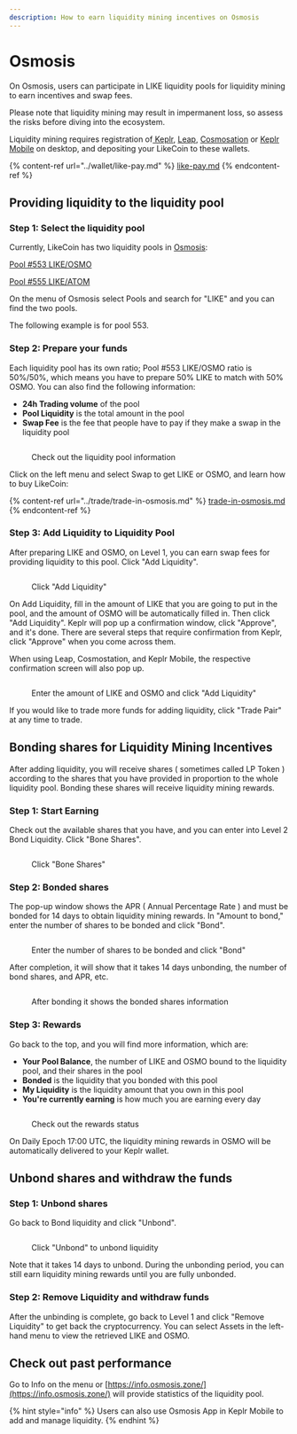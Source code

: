```yaml
---
description: How to earn liquidity mining incentives on Osmosis
---
```


# Osmosis

On Osmosis, users can participate in LIKE liquidity pools for liquidity mining to earn incentives and swap fees.&#x20;

Please note that liquidity mining may result in impermanent loss, so assess the risks before diving into the ecosystem.&#x20;

Liquidity mining requires registration of[ Keplr](../wallet/keplr/), [Leap](../wallet/leap/), [Cosmosation](../wallet/cosmostation/) or [Keplr Mobile](../wallet/keplr-mobile/) on desktop, and depositing your LikeCoin to these wallets.

{% content-ref url="../wallet/like-pay.md" %}
[like-pay.md](../wallet/like-pay.md)
{% endcontent-ref %}

## Providing liquidity to the liquidity pool

### Step 1: Select the liquidity pool

Currently, LikeCoin has two liquidity pools in [Osmosis](https://app.osmosis.zone/):

[Pool #553 LIKE/OSMO](https://app.osmosis.zone/pool/553)

[Pool #555 LIKE/ATOM](https://app.osmosis.zone/pool/555)

On the menu of Osmosis select Pools and search for "LIKE" and you can find the two pools.

The following example is for pool 553.

### Step 2: Prepare your funds

Each liquidity pool has its own ratio; Pool #553 LIKE/OSMO ratio is 50%/50%, which means you have to prepare 50% LIKE to match with 50% OSMO. You can also find the following information:

* **24h Trading volume** of the pool
* **Pool Liquidity** is the total amount in the pool
* **Swap Fee** is the fee that people have to pay if they make a swap in the liquidity pool

<figure><img src="../../.gitbook/assets/Osmosis LP 1.png" alt=""><figcaption><p>Check out the liquidity pool information</p></figcaption></figure>

Click on the left menu and select Swap to get LIKE or OSMO, and learn how to buy LikeCoin:

{% content-ref url="../trade/trade-in-osmosis.md" %}
[trade-in-osmosis.md](../trade/trade-in-osmosis.md)
{% endcontent-ref %}

### Step 3: Add Liquidity to Liquidity Pool

After preparing LIKE and OSMO, on Level 1, you can earn swap fees for providing liquidity to this pool. Click "Add Liquidity".

<figure><img src="../../.gitbook/assets/Osmosis LP 2.png" alt=""><figcaption><p>Click "Add Liquidity"</p></figcaption></figure>

On Add Liquidity, fill in the amount of LIKE that you are going to put in the pool, and the amount of OSMO will be automatically filled in. Then click "Add Liquidity". Keplr will pop up a confirmation window, click "Approve", and it's done. There are several steps that require confirmation from Keplr, click "Approve" when you come across them.

When using Leap, Cosmostation, and Keplr Mobile, the respective confirmation screen will also pop up.

<figure><img src="../../.gitbook/assets/Osmosis LP 3.png" alt=""><figcaption><p>Enter the amount of LIKE and OSMO and click "Add Liquidity"</p></figcaption></figure>

If you would like to trade more funds for adding liquidity, click "Trade Pair" at any time to trade.

## Bonding shares for Liquidity Mining Incentives

After adding liquidity, you will receive shares ( sometimes called LP Token ) according to the shares that you have provided in proportion to the whole liquidity pool. Bonding these shares will receive liquidity mining rewards.

### Step 1: Start Earning

Check out the available shares that you have, and you can enter into Level 2 Bond Liquidity. Click "Bone Shares".

<figure><img src="../../.gitbook/assets/Osmosis LP 4.png" alt=""><figcaption><p>Click "Bone Shares"</p></figcaption></figure>

### Step 2: Bonded shares

The pop-up window shows the APR ( Annual Percentage Rate ) and must be bonded for 14 days to obtain liquidity mining rewards. In "Amount to bond," enter the number of shares to be bonded and click "Bond".

<figure><img src="../../.gitbook/assets/Osmosis LP 5.png" alt=""><figcaption><p>Enter the number of shares to be bonded and click "Bond"</p></figcaption></figure>

After completion, it will show that it takes 14 days unbonding, the number of bond shares, and APR, etc.

<figure><img src="../../.gitbook/assets/Osmosis LP 6.png" alt=""><figcaption><p>After bonding it shows the bonded shares information</p></figcaption></figure>

### Step 3: Rewards

Go back to the top, and you will find more information, which are:

* **Your Pool Balance**, the number of LIKE and OSMO bound to the liquidity pool, and their shares in the pool
* **Bonded** is the liquidity that you bonded with this pool
* **My Liquidity** is the liquidity amount that you own in this pool
* **You're currently earning** is how much you are earning every day

<figure><img src="../../.gitbook/assets/Osmosis LP 7.png" alt=""><figcaption><p>Check out the rewards status</p></figcaption></figure>

On Daily Epoch 17:00 UTC, the liquidity mining rewards in OSMO will be automatically delivered to your Keplr wallet.

## Unbond shares and withdraw the funds

### Step 1: Unbond shares

Go back to Bond liquidity and click "Unbond".

<figure><img src="../../.gitbook/assets/Osmosis LP 8.png" alt=""><figcaption><p>Click "Unbond" to unbond liquidity</p></figcaption></figure>

Note that it takes 14 days to unbond. During the unbonding period, you can still earn liquidity mining rewards until you are fully unbonded.

### Step 2: Remove Liquidity and withdraw funds

After the unbinding is complete, go back to Level 1 and click "Remove Liquidity" to get back the cryptocurrency. You can select Assets in the left-hand menu to view the retrieved LIKE and OSMO.

## Check out past performance

Go to Info on the menu or [https://info.osmosis.zone/](https://info.osmosis.zone/) will provide statistics of the liquidity pool.

{% hint style="info" %}
Users can also use Osmosis App in Keplr Mobile to add and manage liquidity.
{% endhint %}

